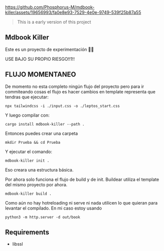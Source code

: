 https://github.com/Phosphorus-M/mdbook-killer/assets/19656993/fa0e8e93-7529-4e0e-9749-539f25b87a55
> This is a early version of this project

## Mdbook Killer

Este es un proyecto de experimentación 🔬🧪

USE BAJO SU PROPIO RIESGO!!1!!

## FLUJO MOMENTANEO

De momento no esta completo ningún flujo del proyecto pero para ir commiteando 
cosas el flujo es hacer cambios en template representa que tendras que ejecutar:

```
npx tailwindcss -i ./input.css -o ./leptos_start.css
```

Y luego compilar con:

```
cargo install mdbook-killer --path .
```

Entonces puedes crear una carpeta  
```
mkdir Prueba && cd Prueba
```

Y ejecutar el comando:

```
mdbook-killer init .
```

Eso creara una estructura básica. 

Por ahora solo funciona el flujo de build y de init.
Buildear utiliza el template del mismo proyecto por ahora.

```
mdbook-killer build . 
```

Como aún no hay hotreloading ni serve ni nada utilicen lo que quieran para 
levantar el compilado.
En mi caso estoy usando 

```
python3 -m http.server -d out/book
```

## Requirements
- libssl
